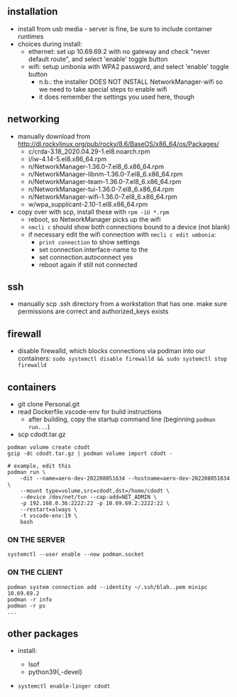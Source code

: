 ## installation

- install from usb media - server is fine, be sure to include container runtimes
- choices during install:
    - ethernet: set up 10.69.69.2 with no gateway and check "never default route", and select 'enable' toggle button
    - wifi: setup umbonia with WPA2 password, and select 'enable' toggle button
        - n.b.: the installer DOES NOT INSTALL NetworkManager-wifi so we need to take special steps to enable wifi
        - it does remember the settings you used here, though

## networking
- manually download from http://dl.rockylinux.org/pub/rocky/8.6/BaseOS/x86_64/os/Packages/
    - c/crda-3.18_2020.04.29-1.el8.noarch.rpm
    - i/iw-4.14-5.el8.x86_64.rpm
    - n/NetworkManager-1.36.0-7.el8_6.x86_64.rpm
    - n/NetworkManager-libnm-1.36.0-7.el8_6.x86_64.rpm
    - n/NetworkManager-team-1.36.0-7.el8_6.x86_64.rpm
    - n/NetworkManager-tui-1.36.0-7.el8_6.x86_64.rpm
    - n/NetworkManager-wifi-1.36.0-7.el8_6.x86_64.rpm
    - w/wpa_supplicant-2.10-1.el8.x86_64.rpm
- copy over with scp, install these with `rpm -iU *.rpm`
    - reboot, so NetworkManager picks up the wifi
    - `nmcli c` should show both connections bound to a device (not blank) 
    - if necessary edit the wifi connection with `nmcli c edit umbonia`:
        - `print connection` to show settings
        - set connection.interface-name to the <wifi-device> 
        - set connection.autoconnect yes
        - reboot again if still not connected

## ssh
- manually scp .ssh directory from a workstation that has one. make sure permissions are correct and
    authorized_keys exists

## firewall
- disable firewalld, which blocks connections via podman into our containers:
    `sudo systemctl disable firewalld && sudo systemctl stop firewalld`

## containers
- git clone Personal.git
- read Dockerfile.vscode-env for build instructions
    - after building, copy the startup command line (beginning `podman run...`)
- scp cdodt.tar.gz

```
podman volume create cdodt
gzip -dc cdodt.tar.gz | podman volume import cdodt -
```

```
# example, edit this
podman run \
    -dit --name=aero-dev-202208051634 --hostname=aero-dev-202208051634 \
    --mount type=volume,src=cdodt,dst=/home/cdodt \
    --device /dev/net/tun --cap-add=NET_ADMIN \
    -p 192.168.0.36:2222:22 -p 10.69.69.2:2222:22 \
    --restart=always \
    -t vscode-env:19 \
    bash
```

### ON THE SERVER
```
systemctl --user enable --now podman.socket
```

### ON THE CLIENT
```
podman system connection add --identity ~/.ssh/blah..pem minipc 10.69.69.2
podman -r info
podman -r ps
...
```


## other packages
- install:
    - lsof
    - python39{,-devel}

- `systemctl enable-linger cdodt`
